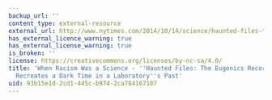 ```yaml
---
backup_url: ''
content_type: external-resource
external_url: http://www.nytimes.com/2014/10/14/science/haunted-files-the-eugenics-record-office-recreates-a-dark-time-in-a-laboratorys-past.html?_r=0
has_external_licence_warning: true
has_external_license_warning: true
is_broken: ''
license: https://creativecommons.org/licenses/by-nc-sa/4.0/
title: 'When Racism Was a Science - ''Haunted Files: The Eugenics Record Office''
  Recreates a Dark Time in a Laboratory''s Past'
uid: 93b15e1d-2cd1-445c-b974-2ca784167107
---
```

